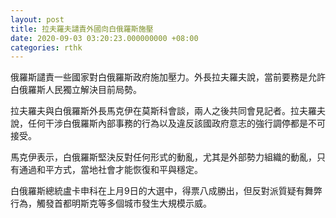 ```yaml
---
layout: post
title: 拉夫羅夫譴責外國向白俄羅斯施壓
date: 2020-09-03 03:20:23.000000000 +08:00
categories: rthk
---
```


俄羅斯譴責一些國家對白俄羅斯政府施加壓力。外長拉夫羅夫說，當前要務是允許白俄羅斯人民獨立解決目前局勢。

拉夫羅夫與白俄羅斯外長馬克伊在莫斯科會談，兩人之後共同會見記者。拉夫羅夫說，任何干涉白俄羅斯內部事務的行為以及違反該國政府意志的強行調停都是不可接受。

馬克伊表示，白俄羅斯堅決反對任何形式的動亂，尤其是外部勢力組織的動亂，只有通過和平方式，當地社會才能恢復和平與穩定。

白俄羅斯總統盧卡申科在上月9日的大選中，得票八成勝出，但反對派質疑有舞弊行為，觸發首都明斯克等多個城市發生大規模示威。
